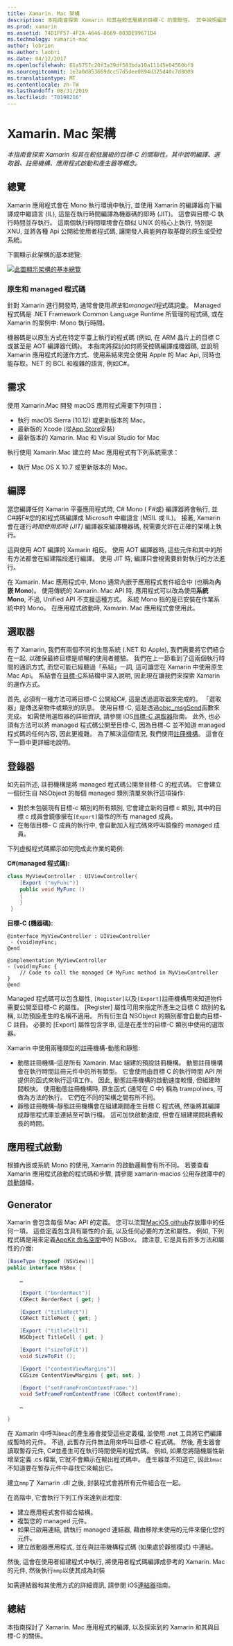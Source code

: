 ```yaml
---
title: Xamarin. Mac 架構
description: 本指南會探索 Xamarin 和其在較低層級的目標-C 的關聯性。 其中說明編譯、選取器、註冊機構、應用程式啟動和產生器等概念。
ms.prod: xamarin
ms.assetid: 74D1FF57-4F2A-4646-8669-003DE99671D4
ms.technology: xamarin-mac
author: lobrien
ms.author: laobri
ms.date: 04/12/2017
ms.openlocfilehash: 61a5757c20f3a39df583bda10a11145e04560bf8
ms.sourcegitcommit: 1e3a0d853669dcc57d5dee0894d325d40c7d8009
ms.translationtype: MT
ms.contentlocale: zh-TW
ms.lasthandoff: 08/31/2019
ms.locfileid: "70198216"
---
```

# <a name="xamarinmac-architecture"></a>Xamarin. Mac 架構

_本指南會探索 Xamarin 和其在較低層級的目標-C 的關聯性。其中說明編譯、選取器、註冊機構、應用程式啟動和產生器等概念。_

## <a name="overview"></a>總覽

Xamarin 應用程式會在 Mono 執行環境中執行, 並使用 Xamarin 的編譯器向下編譯成中繼語言 (IL), 這是在執行時間編譯為機器碼的即時 (JIT)。 這會與目標-C 執行時間並存執行。 這兩個執行時間環境會在類似 UNIX 的核心上執行, 特別是 XNU, 並將各種 Api 公開給使用者程式碼, 讓開發人員能夠存取基礎的原生或受控系統。

下圖顯示此架構的基本總覽:

[![此圖顯示架構的基本總覽](architecture-images/mac-arch.png "此圖顯示架構的基本總覽")](architecture-images/mac-arch-large.png#lightbox)

### <a name="native-and-managed-code"></a>原生和 managed 程式碼

針對 Xamarin 進行開發時, 通常會使用*原生*和*managed*程式碼詞彙。 Managed 程式碼是 .NET Framework Common Language Runtime 所管理的程式碼, 或在 Xamarin 的案例中: Mono 執行時間。

機器碼是以原生方式在特定平臺上執行的程式碼 (例如, 在 ARM 晶片上的目標 C 或甚至是 AOT 編譯器代碼)。 本指南將探討如何將受控碼編譯成機器碼, 並說明 Xamarin 應用程式的運作方式、使用系結來完全使用 Apple 的 Mac Api, 同時也能存取。NET 的 BCL 和複雜的語言, 例如C#。

## <a name="requirements"></a>需求

使用 Xamarin.Mac 開發 macOS 應用程式需要下列項目：

- 執行 macOS Sierra (10.12) 或更新版本的 Mac。
- 最新版的 Xcode (從[App Store](https://itunes.apple.com/us/app/xcode/id497799835?mt=12)安裝)
- 最新版本的 Xamarin. Mac 和 Visual Studio for Mac

執行使用 Xamarin.Mac 建立的 Mac 應用程式有下列系統需求：

- 執行 Mac OS X 10.7 或更新版本的 Mac。

## <a name="compilation"></a>編譯

當您編譯任何 Xamarin 平臺應用程式時, C# Mono ( F#或) 編譯器將會執行, 並C#將F#您的和程式碼編譯成 Microsoft 中繼語言 (MSIL 或 IL)。 接著, Xamarin 會在運行*時間使用即時 (JIT)* 編譯器來編譯機器碼, 視需要允許在正確的架構上執行。

這與使用 AOT 編譯的 Xamarin 相反。 使用 AOT 編譯器時, 這些元件和其中的所有方法都會在組建階段進行編譯。 使用 JIT 時, 編譯只會視需要針對執行的方法進行。

在 Xamarin. Mac 應用程式中, Mono 通常內嵌于應用程式套件組合中 (也稱為**內嵌 Mono**)。 使用傳統的 Xamarin. Mac API 時, 應用程式可以改為使用**系統 Mono**, 不過, Unified API 不支援這種方式。 系統 Mono 指的是已安裝在作業系統中的 Mono。 在應用程式啟動時, Xamarin. Mac 應用程式會使用此。

## <a name="selectors"></a>選取器

有了 Xamarin, 我們有兩個不同的生態系統 (.NET 和 Apple), 我們需要將它們結合在一起, 以確保最終目標是順暢的使用者體驗。 我們在上一節看到了這兩個執行時間的通訊方式, 而您可能已經聽過「系結」一詞, 這可讓您在 Xamarin 中使用原生 Mac Api。 系結會在[目標-C](~/mac/platform/binding.md)系結檔中深入說明, 因此現在讓我們來探索 Xamarin 的運作方式。

首先, 必須有一種方法可將目標-C 公開給C#, 這是透過選取器來完成的。 「選取器」是傳送至物件或類別的訊息。 使用目標-C, 這是透過[objc_msgSend](https://developer.apple.com/library/mac/documentation/Cocoa/Reference/ObjCRuntimeRef/index.html)函數來完成。 如需使用選取器的詳細資訊, 請參閱 iOS[目標-C 選取器](~/ios/internals/objective-c-selectors.md)指南。 此外, 也必須有方法可以將 managed 程式碼公開至目標-C, 因為目標-C 並不知道 managed 程式碼的任何內容, 因此更複雜。 為了解決這個情況, 我們使用[註冊機構](~/mac/internals/registrar.md)。 這會在下一節中更詳細地說明。

## <a name="registrar"></a>登錄器

如先前所述, 註冊機構是將 managed 程式碼公開至目標-C 的程式碼。 它會建立一個衍生自 NSObject 的每個 managed 類別清單來執行這項操作:

- 對於未包裝現有目標-c 類別的所有類別, 它會建立新的目標 c 類別, 其中的目標 c 成員會鏡像擁有`[Export]`屬性的所有 managed 成員。
- 在每個目標– C 成員的執行中, 會自動加入程式碼來呼叫鏡像的 managed 成員。

下列虛擬程式碼顯示如何完成此作業的範例:

**C#(managed 程式碼):**

```csharp
class MyViewController : UIViewController{
    [Export ("myFunc")]
    public void MyFunc ()
    {
    }
 }
 ```

**目標-C (機器碼):**

```objc
@interface MyViewController : UIViewController
 - (void)myFunc;
@end 

@implementation MyViewController
- (void)myFunc {
    // Code to call the managed C# MyFunc method in MyViewController
}
@end
```

Managed 程式碼可以包含屬性, `[Register]`以及`[Export]`註冊機構用來知道物件需要公開至目標-C 的屬性。 [Register] 屬性可用來指定所產生之目標 C 類別的名稱, 以防預設產生的名稱不適用。 所有衍生自 NSObject 的類別都會自動向目標-C 註冊。 必要的 [Export] 屬性包含字串, 這是在產生的目標-C 類別中使用的選取器。

Xamarin 中使用兩種類型的註冊機構-動態和靜態:

- 動態註冊機構–這是所有 Xamarin. Mac 組建的預設註冊機構。 動態註冊機構會在執行時間註冊元件中的所有類型。 它會使用由目標 C 的執行時間 API 所提供的函式來執行這項工作。 因此, 動態註冊機構的啟動速度較慢, 但組建時間較快。 使用動態註冊機構時, 原生函式 (通常在 C 中) 稱為 trampolines, 可做為方法的執行。 它們在不同的架構之間有所不同。
- 靜態註冊機構–靜態註冊機構會在組建期間產生目標 C 程式碼, 然後將其編譯成靜態程式庫並連結至可執行檔。 這可加快啟動速度, 但會在組建期間耗費較長的時間。

## <a name="application-launch"></a>應用程式啟動

根據內嵌或系統 Mono 的使用, Xamarin 的啟動邏輯會有所不同。 若要查看 Xamarin 應用程式啟動的程式碼和步驟, 請參閱 xamarin-macios 公用存放庫中的[啟動頭](https://github.com/xamarin/xamarin-macios/blob/master/runtime/xamarin/launch.h)檔。

## <a name="generator"></a>Generator

Xamarin 會包含每個 Mac API 的定義。 您可以流覽[MaciOS github](https://github.com/xamarin/xamarin-macios/tree/master/src)存放庫中的任何一項。 這些定義包含具有屬性的介面, 以及任何必要的方法和屬性。 例如, 下列程式碼是用來定義[AppKit 命名空間](https://github.com/xamarin/xamarin-macios/blob/master/src/appkit.cs#L1465-L1526)中的 NSBox。 請注意, 它是具有許多方法和屬性的介面:

```csharp
[BaseType (typeof (NSView))]
public interface NSBox {

    …

    [Export ("borderRect")]
    CGRect BorderRect { get; }

    [Export ("titleRect")]
    CGRect TitleRect { get; }

    [Export ("titleCell")]
    NSObject TitleCell { get; }

    [Export ("sizeToFit")]
    void SizeToFit ();

    [Export ("contentViewMargins")]
    CGSize ContentViewMargins { get; set; }

    [Export ("setFrameFromContentFrame:")]
    void SetFrameFromContentFrame (CGRect contentFrame);

    …

}
```

在 Xamarin 中呼叫`bmac`的產生器會接受這些定義檔, 並使用 .net 工具將它們編譯成暫時的元件。 不過, 此暫存元件無法用來呼叫目標-C 程式碼。 然後, 產生器會讀取暫存元件, C#並產生可在執行時間使用的程式碼。 例如, 如果您將隨機屬性新增至定義 .cs 檔案, 它就不會顯示在輸出程式碼中。 產生器並不知道它, 因此`bmac`不知道要在暫存元件中尋找它來輸出它。

建立`mmp`了 Xamarin .dll 之後, 封裝程式會將所有元件組合在一起。

在高階中, 它會執行下列工作來達到此程度:

- 建立應用程式套件組合結構。
- 複製您的 managed 元件。
- 如果已啟用連結, 請執行 managed 連結器, 藉由移除未使用的元件來優化您的元件。
- 建立啟動器應用程式, 並在與註冊機構程式碼 (如果處於靜態模式) 中連結。

然後, 這會在使用者組建程式中執行, 將使用者程式碼編譯成參考的 Xamarin. Mac 的元件, 然後執行`mmp`以使其成為封裝

如需連結器和其使用方式的詳細資訊, 請參閱 iOS[連結器](~/ios/deploy-test/linker.md)指南。

## <a name="summary"></a>總結

本指南探討了 Xamarin. Mac 應用程式的編譯, 以及探索到的 Xamarin 和其與目標-C 的關係。

